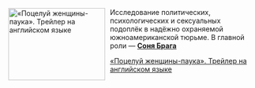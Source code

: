 <!--2025-06-15 11:00:51-->
<div class="yb">
  <div class="rss kino_kino"><a href="https://www.kino-teatr.ru/video/50209/" title="«Поцелуй женщины-паука». Трейлер на английском языке"><img src="https://www.kino-teatr.ru/video/9/0/50209/poster.jpg" width="196" height="147" align="left" hspace="5" style="margin: 0px 10px 0px 5px" alt="«Поцелуй женщины-паука». Трейлер на английском языке"/></a>Исследование политических, психологических и сексуальных подоплёк в надёжно охраняемой южноамериканской тюрьме. В главной роли — <a href=https://www.kino-teatr.ru/kino/acter/w/latin/58703/bio/ target=_blank><strong>Соня Брага</strong></a> <p class="titl"><a href="https://www.kino-teatr.ru/video/50209/">«Поцелуй женщины-паука». Трейлер на английском языке</a></p></div>
</div>
